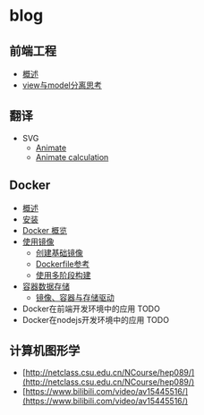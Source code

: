 # blog

## 前端工程
+ [概述](./Front-end-engineering/1-intro.md)
+ [view与model分离思考](./Front-end-engineering/2-split-view-and-model.md)

## 翻译
+ SVG
  + [Animate](./svg/SVG-<Animate>-begin.md)
  + [Animate calculation](./svg/SVG-<animate>-calculation.md)

## Docker
+ [概述](./docker/1-intro.md)
+ [安装](./docker/2-install.md)
+ [Docker 概览](./docker/3-docker-overview.md)
+ [使用镜像](./docker/4-work-in-images.md)
  + [创建基础镜像](./docker/4-2-create-a-base-image.md)
  + [Dockerfile参考](./docker/4-1-dockerfile-reference.md)
  + [使用多阶段构建](./docker/4-3-use-multi-stage-builds.md)
+ [容器数据存储](./docker/5-storage-data-within-containers.md)
  + [镜像、容器与存储驱动](./docker/5-1-about-images-containers-and-storage-drivers.md)
+ Docker在前端开发环境中的应用 TODO
+ Docker在nodejs开发环境中的应用 TODO

## 计算机图形学
+ [http://netclass.csu.edu.cn/NCourse/hep089/](http://netclass.csu.edu.cn/NCourse/hep089/)
+ [https://www.bilibili.com/video/av15445516/](https://www.bilibili.com/video/av15445516/)


